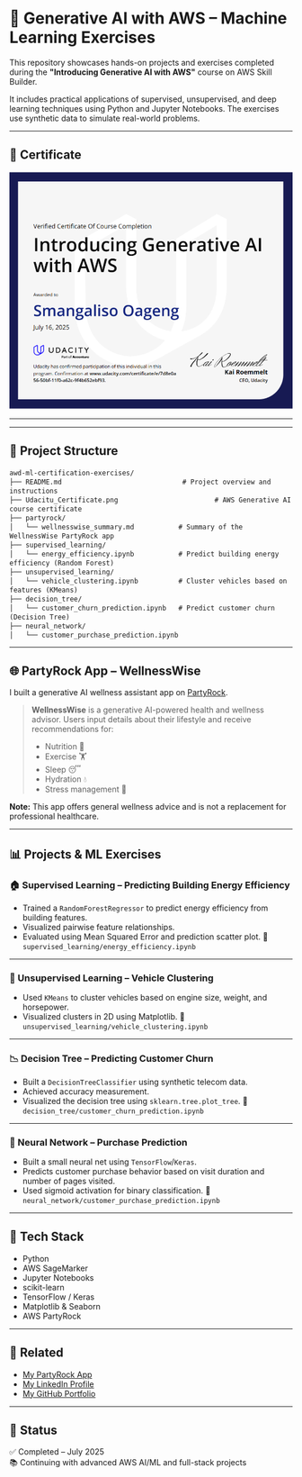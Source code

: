# 🤖 Generative AI with AWS – Machine Learning Exercises

This repository showcases hands-on projects and exercises completed during the **"Introducing Generative AI with AWS"** course on AWS Skill Builder.

It includes practical applications of supervised, unsupervised, and deep learning techniques using Python and Jupyter Notebooks. The exercises use synthetic data to simulate real-world problems.

---

## 🧾 Certificate

![AWS Certificate](./Udacity_Certificate.png)

---

---

## 📁 Project Structure
```
awd-ml-certification-exercises/
├── README.md                              # Project overview and instructions
├── Udacitu_Certificate.png                        # AWS Generative AI course certificate
├── partyrock/
│   └── wellnesswise_summary.md           # Summary of the WellnessWise PartyRock app
├── supervised_learning/
│   └── energy_efficiency.ipynb           # Predict building energy efficiency (Random Forest)
├── unsupervised_learning/
│   └── vehicle_clustering.ipynb          # Cluster vehicles based on features (KMeans)
├── decision_tree/
│   └── customer_churn_prediction.ipynb   # Predict customer churn (Decision Tree)
├── neural_network/
│   └── customer_purchase_prediction.ipynb
```

---

## 🌐 PartyRock App – WellnessWise

I built a generative AI wellness assistant app on [PartyRock](https://partyrock.aws/u/Smangaliso/i7guYJscW/WellnessWise).

> **WellnessWise** is a generative AI-powered health and wellness advisor. Users input details about their lifestyle and receive recommendations for:
> - Nutrition 🍎  
> - Exercise 🏋️  
> - Sleep 😴  
> - Hydration 💧  
> - Stress management 🧘  

**Note:** This app offers general wellness advice and is not a replacement for professional healthcare.

---

## 📊 Projects & ML Exercises

### 🏠 Supervised Learning – Predicting Building Energy Efficiency
- Trained a `RandomForestRegressor` to predict energy efficiency from building features.
- Visualized pairwise feature relationships.
- Evaluated using Mean Squared Error and prediction scatter plot.
📂 `supervised_learning/energy_efficiency.ipynb`

---

### 🚗 Unsupervised Learning – Vehicle Clustering
- Used `KMeans` to cluster vehicles based on engine size, weight, and horsepower.
- Visualized clusters in 2D using Matplotlib.
📂 `unsupervised_learning/vehicle_clustering.ipynb`

---

### 📉 Decision Tree – Predicting Customer Churn
- Built a `DecisionTreeClassifier` using synthetic telecom data.
- Achieved accuracy measurement.
- Visualized the decision tree using `sklearn.tree.plot_tree`.
📂 `decision_tree/customer_churn_prediction.ipynb`

---

### 🧠 Neural Network – Purchase Prediction
- Built a small neural net using `TensorFlow`/`Keras`.
- Predicts customer purchase behavior based on visit duration and number of pages visited.
- Used sigmoid activation for binary classification.
📂 `neural_network/customer_purchase_prediction.ipynb`

---

## 🚀 Tech Stack

- Python
- AWS SageMarker
- Jupyter Notebooks
- scikit-learn
- TensorFlow / Keras
- Matplotlib & Seaborn
- AWS PartyRock

---

## 🔗 Related
- [My PartyRock App](https://partyrock.aws/u/Smangaliso/i7guYJscW/WellnessWise)
- [My LinkedIn Profile](https://www.linkedin.com/in/smangaliso-oageng-09231b2aa/)
- [My GitHub Portfolio](https://github.com/Smanga1974)

---

## 📌 Status

✅ Completed – July 2025  
📚 Continuing with advanced AWS AI/ML and full-stack projects

